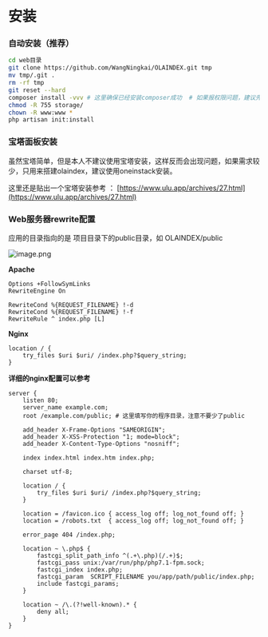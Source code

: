 # 安装



### 自动安装（推荐）

```bash
cd web目录
git clone https://github.com/WangNingkai/OLAINDEX.git tmp 
mv tmp/.git . 
rm -rf tmp 
git reset --hard 
composer install -vvv # 这里确保已经安装composer成功  # 如果报权限问题，建议先执行权限命令
chmod -R 755 storage/
chown -R www:www *
php artisan init:install
```

### 宝塔面板安装

虽然宝塔简单，但是本人不建议使用宝塔安装，这样反而会出现问题，如果需求较少，只用来搭建olaindex，建议使用oneinstack安装。

这里还是贴出一个宝塔安装参考 ： [https://www.ulu.app/archives/27.html](https://www.ulu.app/archives/27.html)

### Web服务器rewrite配置

应用的目录指向的是 项目目录下的public目录，如 OLAINDEX/public

![image.png](https://i.loli.net/2018/10/27/5bd46e542f23f.png)

**Apache**

```text
Options +FollowSymLinks
RewriteEngine On

RewriteCond %{REQUEST_FILENAME} !-d
RewriteCond %{REQUEST_FILENAME} !-f
RewriteRule ^ index.php [L]
```

**Nginx**

```text
location / {
    try_files $uri $uri/ /index.php?$query_string;
}
```

**详细的nginx配置可以参考**

```text
server {
    listen 80;
    server_name example.com;
    root /example.com/public; # 这里填写你的程序目录，注意不要少了public

    add_header X-Frame-Options "SAMEORIGIN";
    add_header X-XSS-Protection "1; mode=block";
    add_header X-Content-Type-Options "nosniff";

    index index.html index.htm index.php;

    charset utf-8;

    location / {
        try_files $uri $uri/ /index.php?$query_string;
    }

    location = /favicon.ico { access_log off; log_not_found off; }
    location = /robots.txt  { access_log off; log_not_found off; }

    error_page 404 /index.php;

    location ~ \.php$ {
        fastcgi_split_path_info ^(.+\.php)(/.+)$;
        fastcgi_pass unix:/var/run/php/php7.1-fpm.sock;
        fastcgi_index index.php;
        fastcgi_param  SCRIPT_FILENAME you/app/path/public/index.php;
        include fastcgi_params;
    }

    location ~ /\.(?!well-known).* {
        deny all;
    }
}
```

